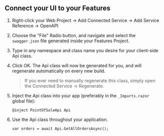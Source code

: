 ## Connect your UI to your Features

1. Right-click your Web Project -> Add Connected Service -> Add Service Reference -> OpenAPI
2. Choose the "File" Radio button, and navigate and select the `swagger.json` file generated inside your Features Project.
3. Type in any namespace and class name you desire for your client-side Api class.
4. Click OK. The Api class will now be generated for you, and will regenerate automatically on every new build.
	> If you ever need to manually regenerate this class, simply open the Connected Service -> Regenerate.

5. Inject the Api class into your app (preferably in the `_Imports.razor` global file):
	```razor
	@inject PointOfSaleApi Api
	```
6. Use the Api class throughout your application.
	```razor
	var orders = await Api.GetAllOrdersAsync();
	```

